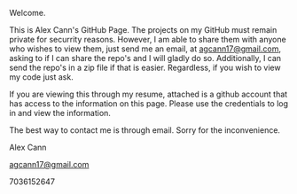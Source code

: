 Welcome. 

This is Alex Cann's GitHub Page. The projects on my GitHub must remain private for securrity reasons.
However, I am able to share them with anyone who wishes to view them, just send me an email, at 
agcann17@gmail.com, asking to if I can share the repo's and I will gladly do so. Additionally,
I can send the repo's in a zip file if that is easier. Regardless, if you wish to view my code
just ask. 

If you are viewing this through my resume, attached is a github account that has access to the information
on this page. Please use the credentials to log in and view the information.

The best way to contact me is through email. 
Sorry for the inconvenience. 


Alex Cann

agcann17@gmail.com

7036152647

